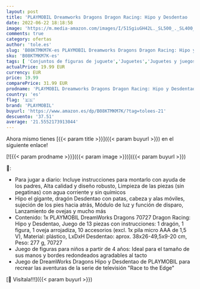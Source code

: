 ```yaml
---
layout: post
title: 'PLAYMOBIL Dreamworks Dragons Dragon Racing: Hipo y Desdentao   A partir de 4 años  70727 '
date: 2022-06-22 18:18:58
image: 'https://m.media-amazon.com/images/I/51SgiuGH42L._SL500_._SL400_.jpg'
comments: true
category: ofertas
author: 'tole.es'
slug: 'B08KTMKM7K-es PLAYMOBIL Dreamworks Dragons Dragon Racing: Hipo y...'
sku: 'B08KTMKM7K-es'
tags: [ 'Conjuntos de figuras de juguete','Juguetes','Juguetes y juegos','Muñecos y figuras','playmobil','🇪🇸', ]
actualPrice: 19.99 EUR
currency: EUR
price: 19.99
comparePrice: 31.99 EUR
prodname: 'PLAYMOBIL Dreamworks Dragons Dragon Racing: Hipo y Desdentao   A partir de 4 años  70727 '
country: 'es'
flag: '🇪🇸'
brand: 'PLAYMOBIL'
buyurl: 'https://www.amazon.es/dp/B08KTMKM7K/?tag=tolees-21'
descuento: '37.51'
average: '21.5552173913044'
---
```


Ahora mismo tienes [{{< param title >}}]({{< param buyurl >}}) en el siguiente enlace!

[![{{< param prodname >}}]({{< param image >}})]({{< param buyurl >}})

🔎:

- Para jugar a diario: Incluye instrucciones para montarlo con ayuda de los padres, Alta calidad y diseño robusto, Limpieza de las piezas (sin pegatinas) con agua corriente y sin químicos
- Hipo el gigante, dragón Desdentao con patas, cabeza y alas móviles, sujeción de los pies hacia atrás, Módulo de luz y función de disparo, Lanzamiento de ovejas y mucho más
- Contenido: 1x PLAYMOBIL DreamWorks Dragons 70727 Dragon Racing: Hipo y Desdentao, Juego de 13 piezas con instrucciones: 1 dragón, 1 figura, 1 oveja arrojadiza, 10 accesorios (excl. 1x pila micro AAA de 1,5 V), Material: plástico, LxDxH Desdentao: aprox. 38x26-49,5x9-20 cm, Peso: 277 g, 70727
- Juego de figuras para niños a partir de 4 años: Ideal para el tamaño de sus manos y bordes redondeados agradables al tacto
- Juego de DreamWorks Dragons Hipo y Desdentao de PLAYMOBIL para recrear las aventuras de la serie de televisión "Race to the Edge"

[🛒 Visítala!!!]({{< param buyurl >}})
